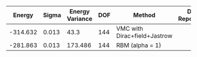 | Energy   | Sigma | Energy Variance | DOF | Method                       | Data Repository |
|----------|-------|-----------------|-----|------------------------------|-----------------|
| -314.632 | 0.013 | 43.3            | 144 | VMC with Dirac+field+Jastrow |                 |
| -281.863 | 0.013 | 173.486         | 144 | RBM (alpha = 1)              |                 |
